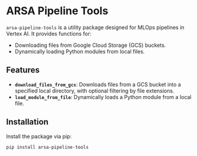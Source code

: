 # ARSA Pipeline Tools

`arsa-pipeline-tools` is a utility package designed for MLOps pipelines in Vertex AI. It provides functions for:
- Downloading files from Google Cloud Storage (GCS) buckets.
- Dynamically loading Python modules from local files.

## Features
- **`download_files_from_gcs`**: Downloads files from a GCS bucket into a specified local directory, with optional filtering by file extensions.
- **`load_module_from_file`**: Dynamically loads a Python module from a local file.

## Installation

Install the package via pip:

```bash
pip install arsa-pipeline-tools
